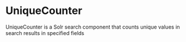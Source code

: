 UniqueCounter
=============

UniqueCounter is a Solr search component that counts unique values in search results in specified fields
